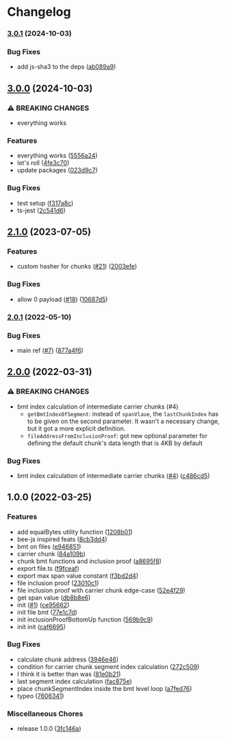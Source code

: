 # Changelog

### [3.0.1](https://www.github.com/nugaon/bmt-js/compare/v3.0.0...v3.0.1) (2024-10-03)


### Bug Fixes

* add js-sha3 to the deps ([ab089a9](https://www.github.com/nugaon/bmt-js/commit/ab089a9d465fae16896964426ce044bc970119cb))

## [3.0.0](https://www.github.com/nugaon/bmt-js/compare/v2.1.0...v3.0.0) (2024-10-03)


### ⚠ BREAKING CHANGES

* everything works

### Features

* everything works ([5556a24](https://www.github.com/nugaon/bmt-js/commit/5556a2480fc89194cee1618ec8eb4705349c17a5))
* let's roll ([4fe3c70](https://www.github.com/nugaon/bmt-js/commit/4fe3c7074f91ef33b41361f636f6dd7ab92464ac))
* update packages ([023d9c7](https://www.github.com/nugaon/bmt-js/commit/023d9c7f4af1689804637a081327b765fa947158))


### Bug Fixes

* test setup ([f317a8c](https://www.github.com/nugaon/bmt-js/commit/f317a8c15ee1437e37dcab3880035be6aa935936))
* ts-jest ([2c541d6](https://www.github.com/nugaon/bmt-js/commit/2c541d650c4ca0f69732f8deae7436d3c72271fc))

## [2.1.0](https://www.github.com/fairDataSociety/bmt-js/compare/v2.0.1...v2.1.0) (2023-07-05)


### Features

* custom hasher for chunks ([#21](https://www.github.com/fairDataSociety/bmt-js/issues/21)) ([2003efe](https://www.github.com/fairDataSociety/bmt-js/commit/2003efed9b58f240e51b9b983dbe4efbb37538ca))


### Bug Fixes

* allow 0 payload ([#18](https://www.github.com/fairDataSociety/bmt-js/issues/18)) ([10687d5](https://www.github.com/fairDataSociety/bmt-js/commit/10687d50b3dc01f5dbc80db3ff123ebe967d984f))

### [2.0.1](https://www.github.com/fairDataSociety/bmt-js/compare/v2.0.0...v2.0.1) (2022-05-10)


### Bug Fixes

* main ref ([#7](https://www.github.com/fairDataSociety/bmt-js/issues/7)) ([877a4f6](https://www.github.com/fairDataSociety/bmt-js/commit/877a4f60fd1da4a30716ac0b60bad98ee91c653e))

## [2.0.0](https://www.github.com/fairDataSociety/bmt-js/compare/v1.0.0...v2.0.0) (2022-03-31)


### ⚠ BREAKING CHANGES

* bmt index calculation of intermediate carrier chunks (#4)
  * `getBmtIndexOfSegment`:  instead of `spanVlaue`, the `lastChunkIndex` has to be given on the second parameter. It wasn't a necessary change, but it got a more explicit definition.
  * `fileAddressFromInclusionProof`: got new optional parameter for defining the default chunk's data length that is 4KB by default

### Bug Fixes

* bmt index calculation of intermediate carrier chunks ([#4](https://www.github.com/fairDataSociety/bmt-js/issues/4)) ([c486cd5](https://www.github.com/fairDataSociety/bmt-js/commit/c486cd5b5b5316bb8abdd5f2a451b866d6aa7622))

## 1.0.0 (2022-03-25)


### Features

* add equalBytes utility function ([1208b01](https://www.github.com/fairDataSociety/bmt-js/commit/1208b014c4fb226ead2d71eba5fb6a489ad20c4d))
* bee-js inspired feats ([8cb3dd4](https://www.github.com/fairDataSociety/bmt-js/commit/8cb3dd46e431a37b976734c86370b12b0df90476))
* bmt on files ([e946851](https://www.github.com/fairDataSociety/bmt-js/commit/e9468513966c80a416b03b8ea60de98bfa7f864a))
* carrier chunk ([84a109b](https://www.github.com/fairDataSociety/bmt-js/commit/84a109b104028fae6637f8d21c3adc5b86cc90cf))
* chunk bmt functions and inclusion proof ([a8695f8](https://www.github.com/fairDataSociety/bmt-js/commit/a8695f8d733a75c93bbf8c0ea0c90d81f8203f26))
* export file.ts ([f9fceaf](https://www.github.com/fairDataSociety/bmt-js/commit/f9fceaf840d7cc8bcc05e0edefd6e791964d72bf))
* export max span value constant ([f3bd2d4](https://www.github.com/fairDataSociety/bmt-js/commit/f3bd2d4bf7b5d6265ba4ffa2608d8ebded77d149))
* file inclusion proof ([23010c1](https://www.github.com/fairDataSociety/bmt-js/commit/23010c1b44f99d89d953277849e7a572545c2669))
* file inclusion proof with carrier chunk edge-case ([52e4f29](https://www.github.com/fairDataSociety/bmt-js/commit/52e4f291eb8187d226c6f5369c2c984301473011))
* get span value ([db8b8e6](https://www.github.com/fairDataSociety/bmt-js/commit/db8b8e6ba133f0f6290819df8a6325ce35cd10ed))
* init ([#1](https://www.github.com/fairDataSociety/bmt-js/issues/1)) ([ce95662](https://www.github.com/fairDataSociety/bmt-js/commit/ce9566273337b492169712bc471525defb09b90f))
* init file bmt ([77e1c7d](https://www.github.com/fairDataSociety/bmt-js/commit/77e1c7d574caf106e50bc3b237f20918897881f5))
* init inclusionProofBottomUp function ([569b9c9](https://www.github.com/fairDataSociety/bmt-js/commit/569b9c9eda87fd92ca632f9c07f06a8a9f6bd656))
* init init ([caf6695](https://www.github.com/fairDataSociety/bmt-js/commit/caf66959437c931e0bb5ffd2008a0fd2117cf25a))


### Bug Fixes

* calculate chunk address ([3946e46](https://www.github.com/fairDataSociety/bmt-js/commit/3946e463ceca469a170524f55a4d3096d7c0980b))
* condition for carrier chunk segment index calculation ([272c509](https://www.github.com/fairDataSociety/bmt-js/commit/272c509ee698f85656b5777e8b9adce17a99c9bb))
* I think it is better than was ([81e0b21](https://www.github.com/fairDataSociety/bmt-js/commit/81e0b213e51a6a899289a4ae0d0fc9d93f8743c9))
* last segment index calculation ([fac875e](https://www.github.com/fairDataSociety/bmt-js/commit/fac875e4643d8649ef6a537388972db49c3850c5))
* place chunkSegmentIndex inside the bmt level loop ([a7fed76](https://www.github.com/fairDataSociety/bmt-js/commit/a7fed762c768675a640aee9989b13d7ed7172bd8))
* typeo ([7606341](https://www.github.com/fairDataSociety/bmt-js/commit/7606341d1f7b6722a80d3118e6867a17acdc76f1))


### Miscellaneous Chores

* release 1.0.0 ([3fc146a](https://www.github.com/fairDataSociety/bmt-js/commit/3fc146ab4df72071d220e139dd9415b39eab195e))
